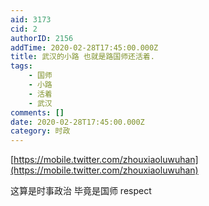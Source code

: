 ```yaml
---
aid: 3173
cid: 2
authorID: 2156
addTime: 2020-02-28T17:45:00.000Z
title: 武汉的小路 也就是路国师还活着.
tags:
    - 国师
    - 小路
    - 活着
    - 武汉
comments: []
date: 2020-02-28T17:45:00.000Z
category: 时政
---
```


[https://mobile.twitter.com/zhouxiaoluwuhan](https://mobile.twitter.com/zhouxiaoluwuhan)

这算是时事政治 毕竟是国师 respect
